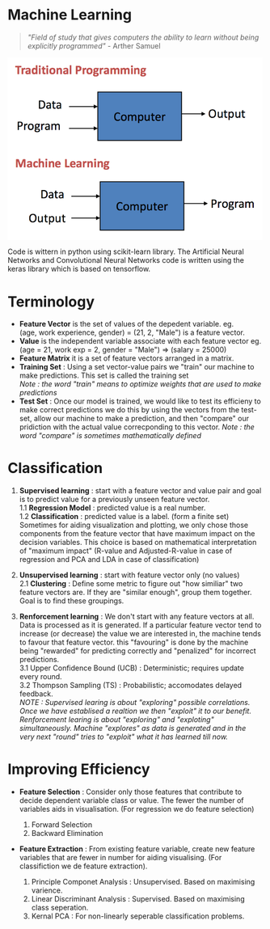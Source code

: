 # Machine Learning
> _"Field of study that gives computers the ability to learn without being explicitly programmed"_ \- Arther Samuel

<p align="center"><img src="machine_learning.png" align="center" height="362.4" width="510.6"/></p>

Code is wittern in python using scikit-learn library. The Artificial Neural Networks and Convolutional 
Neural Networks code is written using the keras library which is based on tensorflow.

# Terminology
- **Feature Vector** is the set of values of the depedent variable. eg.   
(age, work experience, gender) = (21, 2, "Male") is a feature vector.
- **Value** is the independent variable associate with each feature vector eg.  
(age = 21, work exp = 2, gender = "Male") => (salary = 25000)
- **Feature Matrix** it is a set of feature vectors arranged in a matrix.
- **Training Set** : Using a set vector-value pairs we "train" our machine to 
make predictions. This set is called the training set  
_Note : the word "train" means to optimize weights that are used to make predictions_
- **Test Set** : Once our model is trained, we would like to test its efficieny
to make correct predictions we do this by using the vectors from the test-set, allow 
our machine to make a prediction, and then "compare" our pridiction with the actual value
correcponding to this vector.
_Note : the word "compare" is  sometimes mathematically defined_

# Classification
1. **Supervised learning** : start with a feature vector and value pair and goal is to predict value
for a previously unseen feature vector.  
1.1 **Regression Model** : predicted value is a real number.  
1.2 **Classification**   : predicted value is a label. (form a finite set)  
Sometimes for aiding visualization and plotting, we only chose those components from the feature vector
that have maximum impact on the decision variables. This choice is based on mathematical interpretation 
of "maximum impact" (R-value and Adjusted-R-value in case of regression and PCA and LDA in case of classification)

2. **Unsupervised learning** : start with feature vector only (no values)  
2.1 **Clustering** : Define some metric to figure out "how similiar" two feature vectors are. 
If they are "similar enough", group them together. Goal is to find these groupings.

3. **Renforcement learning** : We don't start with any feature vectors at all. Data is processed as it is generated.
If a particular feature vector tend to increase (or decrease) the value we are interested in, the machine tends to 
favour that feature vector. this "favouring" is done by the machine being "rewarded" for predicting correctly and 
"penalized" for incorrect predictions.  
3.1 Upper Confidence Bound (UCB) : Deterministic; requires update every round.  
3.2 Thompson Sampling (TS) : Probabilistic; accomodates delayed feedback.  
_NOTE : Supervised learing is about "exploring" possible correlations. Once we have establised a realtion 
we then "exploit" it to our benefit. Renforcement learing is about "exploring" and "exploting" simultaneously. 
Machine "explores" as data is generated and in the very next "round" tries to "exploit" what it has learned till now._ 

# Improving Efficiency

- **Feature Selection** : Consider only those features that contribute to decide dependent variable class or value. 
The fewer the number of variables aids in visualisation. (For regression we do feature selection)  
  1. Forward Selection  
  2. Backward Elimination

- **Feature Extraction** : From existing feature variable, create new feature variables that are fewer in number for
aiding visualising. (For classifiction we de feature extraction).  
  1. Principle Componet Analysis  : Unsupervised. Based on maximising varience.  
  2. Linear Discriminant Analysis : Supervised. Based on maximising class seperation.  
  3. Kernal PCA : For non-linearly seperable classification problems.


 

